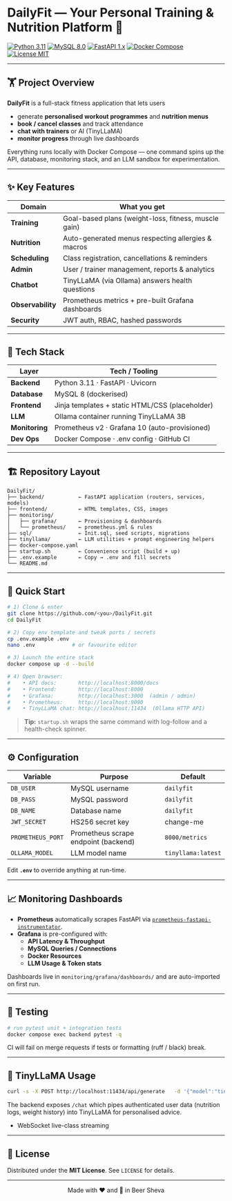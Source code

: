 # DailyFit — Your Personal Training & Nutrition Platform 💪

[![Python 3.11](https://img.shields.io/badge/Python-3.11-blue.svg)](https://www.python.org/)
[![MySQL 8.0](https://img.shields.io/badge/MySQL-8.0-orange.svg)](https://www.mysql.com/)
[![FastAPI 1.x](https://img.shields.io/badge/FastAPI-1.0-green.svg)](https://fastapi.tiangolo.com/)
[![Docker Compose](https://img.shields.io/badge/Docker-Enabled-blue.svg)](https://www.docker.com/)
[![License MIT](https://img.shields.io/badge/License-MIT-yellow.svg)](LICENSE)

---

## 🏋️ Project Overview

**DailyFit** is a full-stack fitness application that lets users

* generate **personalised workout programmes** and **nutrition menus**
* **book / cancel classes** and track attendance
* **chat with trainers** or AI (TinyLLaMA)
* **monitor progress** through live dashboards

Everything runs locally with Docker Compose — one command spins up the API, database, monitoring stack, and an LLM sandbox for experimentation.

---

## ✨ Key Features

| Domain        | What you get                                                         |
| ------------- | -------------------------------------------------------------------- |
| **Training**  | Goal-based plans (weight-loss, fitness, muscle gain)                 |
| **Nutrition** | Auto-generated menus respecting allergies & macros                   |
| **Scheduling**| Class registration, cancellations & reminders                        |
| **Admin**     | User / trainer management, reports & analytics                       |
| **Chatbot**   | TinyLLaMA (via Ollama) answers health questions                      |
| **Observability** | Prometheus metrics + pre-built Grafana dashboards               |
| **Security**  | JWT auth, RBAC, hashed passwords                                     |

---

## 🔧 Tech Stack

| Layer         | Tech / Tooling                                   |
| ------------- | ------------------------------------------------ |
| **Backend**   | Python 3.11 · FastAPI · Uvicorn                  |
| **Database**  | MySQL 8 (dockerised)                             |
| **Frontend**  | Jinja templates + static HTML/CSS (placeholder)  |
| **LLM**       | Ollama container running TinyLLaMA 3B            |
| **Monitoring**| Prometheus v2 · Grafana 10 (auto-provisioned)    |
| **Dev Ops**   | Docker Compose · .env config · GitHub CI         |

---

## 🏗️ Repository Layout

```text
DailyFit/
├── backend/           ← FastAPI application (routers, services, models)
├── frontend/          ← HTML templates, CSS, images
├── monitoring/
│   ├── grafana/       ← Provisioning & dashboards
│   └── prometheus/    ← prometheus.yml & rules
├── sql/               ← Init.sql, seed scripts, migrations
├── tinyllama/         ← LLM utilities + prompt engineering helpers
├── docker-compose.yaml
├── startup.sh         ← Convenience script (build + up)
├── .env.example       ← Copy → .env and fill secrets
└── README.md
```

---

## 🚀 Quick Start

```bash
# 1) Clone & enter
git clone https://github.com/<you>/DailyFit.git
cd DailyFit

# 2) Copy env template and tweak ports / secrets
cp .env.example .env
nano .env            # or favourite editor

# 3) Launch the entire stack
docker compose up -d --build

# 4) Open browser:
#    • API docs:       http://localhost:8000/docs
#    • Frontend:       http://localhost:8000
#    • Grafana:        http://localhost:3000  (admin / admin)
#    • Prometheus:     http://localhost:9090
#    • TinyLLaMA chat: http://localhost:11434  (Ollama HTTP API)
```

> **Tip:** `startup.sh` wraps the same command with log-follow and a health-check spinner.

---

## ⚙️ Configuration

| Variable          | Purpose                               | Default              |
| ----------------- | ------------------------------------- | -------------------- |
| `DB_USER`         | MySQL username                        | `dailyfit`           |
| `DB_PASS`         | MySQL password                        | `dailyfit`           |
| `DB_NAME`         | Database name                         | `dailyfit`           |
| `JWT_SECRET`      | HS256 secret key                      | change-me            |
| `PROMETHEUS_PORT` | Prometheus scrape endpoint (backend)  | `8000/metrics`       |
| `OLLAMA_MODEL`    | LLM model name                        | `tinyllama:latest`   |

Edit **`.env`** to override anything at run-time.

---

## 📈 Monitoring Dashboards

* **Prometheus** automatically scrapes FastAPI via [`prometheus-fastapi-instrumentator`](https://github.com/trallnag/prometheus-fastapi-instrumentator).
* **Grafana** is pre-configured with:
  * **API Latency & Throughput**
  * **MySQL Queries / Connections**
  * **Docker Resources**
  * **LLM Usage & Token stats**

Dashboards live in `monitoring/grafana/dashboards/` and are auto-imported on first run.

---

## 🧪 Testing

```bash
# run pytest unit + integration tests
docker compose exec backend pytest -q
```

CI will fail on merge requests if tests or formatting (ruff / black) break.

---

## 🤖 TinyLLaMA Usage

```bash
curl -s -X POST http://localhost:11434/api/generate   -d '{"model":"tinyllama", "prompt":"Give me a 3-day workout plan"}'
```

The backend exposes `/chat` which pipes authenticated user data (nutrition logs, weight history) into TinyLLaMA for personalised advice.


* WebSocket live-class streaming  

---

## 📝 License

Distributed under the **MIT License**. See `LICENSE` for details.

---

<div align="center">Made with ❤️ and 🧠 in Beer Sheva</div>
